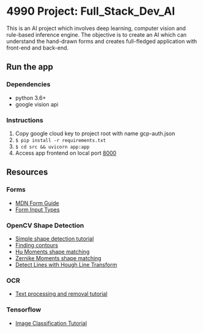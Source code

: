 # 4990 Project: Full_Stack_Dev_AI
This is an AI project which involves deep learning, computer vision and rule-based inference engine. The objective is to create an AI which can understand the hand-drawn forms and creates full-fledged application with front-end and back-end.


## Run the app

### Dependencies

-   python 3.6+
-   google vision api

### Instructions

1. Copy google cloud key to project root with name gcp-auth.json
2. `$ pip install -r requirements.txt`
3. `$ cd src && uvicorn app:app`
4. Access app frontend on local port [8000](http://localhost:8000)

## Resources

### Forms

-   [MDN Form Guide](https://developer.mozilla.org/en-US/docs/Learn/Forms)
-   [Form Input Types](https://developer.mozilla.org/en-US/docs/Learn/Forms/HTML5_input_types)

### OpenCV Shape Detection

-   [Simple shape detection tutorial](https://pysource.com/2018/09/25/simple-shape-detection-opencv-with-python-3/)
-   [Finding contours](https://docs.opencv.org/3.4/d4/d73/tutorial_py_contours_begin.html)
-   [Hu Moments shape matching](https://learnopencv.com/shape-matching-using-hu-moments-c-python/)
-   [Zernike Moments shape matching](https://www.pyimagesearch.com/2014/04/07/building-pokedex-python-indexing-sprites-using-shape-descriptors-step-3-6/)
-   [Detect Lines with Hough Line Transform](https://docs.opencv.org/3.4/d9/db0/tutorial_hough_lines.html)

### OCR

-   [Text processing and removal tutorial](https://towardsdatascience.com/remove-text-from-images-using-cv2-and-keras-ocr-24e7612ae4f4)

### Tensorflow

-   [Image Classification Tutorial](https://colab.research.google.com/github/tensorflow/docs/blob/master/site/en/tutorials/images/transfer_learning_with_hub.ipynb)
